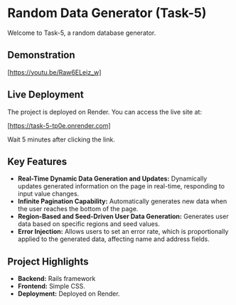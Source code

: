 # Random Data Generator (Task-5)

Welcome to Task-5, a random database generator.

## Demonstration

[https://youtu.be/Raw6ELeiz_w]

## Live Deployment

The project is deployed on Render. You can access the live site at:

[https://task-5-tp0e.onrender.com]

Wait 5 minutes after clicking the link.

## Key Features
- **Real-Time Dynamic Data Generation and Updates:** Dynamically updates generated information on the page in real-time, responding to input value changes.
- **Infinite Pagination Capability:** Automatically generates new data when the user reaches the bottom of the page.
- **Region-Based and Seed-Driven User Data Generation:** Generates user data based on specific regions and seed values.
- **Error Injection:** Allows users to set an error rate, which is proportionally applied to the generated data, affecting name and address fields.

## Project Highlights

- **Backend:** Rails framework
- **Frontend:** Simple CSS.
- **Deployment:** Deployed on Render.
